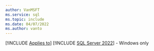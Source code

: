 ```yaml
---
author: VanMSFT
ms.service: sql
ms.topic: include
ms.date: 04/07/2022
ms.author: vanto
---
```


[!INCLUDE [Applies to](../../includes/applies-md.md)] [!INCLUDE [SQL Server 2022](_ss2022.md)] - Windows only
